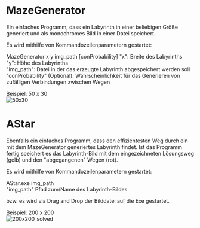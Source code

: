# MazeGenerator

Ein einfaches Programm, dass ein Labyrinth in einer beliebigen Größe generiert und als monochromes Bild in einer Datei speichert.

Es wird mithilfe von Kommandozeilenparametern gestartet:

MazeGenerator x y img_path [conProbability]
"x": Breite des Labyrinths  
"y": Höhe des Labyrinths  
"img_path": Datei in der das erzeugte Labyrinth abgespeichert werden soll  
"conProbability" (Optional): Wahrscheinlichkeit für das Generieren von zufälligen Verbindungen zwischen Wegen

Beispiel: 50 x 30  
![50x30](https://cloud.githubusercontent.com/assets/21142935/25306511/b1c3ff96-278e-11e7-8b22-31a48e31181e.png)

# AStar

Ebenfalls ein einfaches Programm, dass den effizientesten Weg durch ein mit dem MazeGenerator generiertes Labyrinth findet.
Ist das Programm fertig speichert es das Labyrinth-Bild mit dem eingezeichneten Lösungsweg (gelb) und den "abgegangenen" Wegen (rot).

Es wird mithilfe von Kommandozeilenparametern gestartet:

AStar.exe img_path  
"img_path" Pfad zum/Name des Labyrinth-Bildes

bzw. es wird via Drag and Drop der Bilddatei auf die Exe gestartet.

Beispiel: 200 x 200  
![200x200_solved](https://cloud.githubusercontent.com/assets/21142935/25306502/5f7573b4-278e-11e7-86e7-9fe83b1b3165.png)

